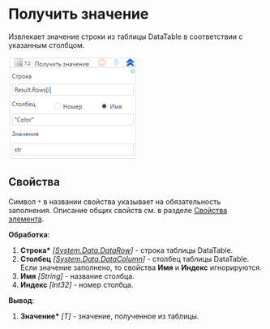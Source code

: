 # Получить значение

Извлекает значение строки из таблицы DataTable в соответствии с указанным столбцом.

![](<../../../../.gitbook/assets1/WFDataTableGetRowItem.png>)



## Свойства
Символ `*` в названии свойства указывает на обязательность заполнения. Описание общих свойств см. в разделе [Свойства элемента](https://docs.primo-rpa.ru/primo-rpa/primo-studio/process/elements#svoistva-elementa).

**Обработка**:

1. **Строка\*** *[[System.Data.DataRow](https://learn.microsoft.com/ru-ru/dotnet/api/system.data.datarow?view=net-8.0&viewFallbackFrom=net-4.6.1)]* - строка таблицы DataTable.
1. **Столбец** *[[System.Data.DataColumn](https://learn.microsoft.com/ru-ru/dotnet/api/system.data.datacolumn?view=net-8.0&viewFallbackFrom=net-4.6.1)]* - столбец таблицы DataTable. Если значение заполнено, то свойства **Имя** и **Индекс** игнорируются.
1. **Имя** *[String]* - название столбца.
1. **Индекс** *[Int32]* - номер столбца.

**Вывод**:

1. **Значение\*** *[T]* - значение, полученное из таблицы.

